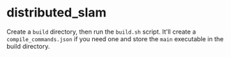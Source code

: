 # distributed_slam

Create a `build` directory, then run the `build.sh` script. It'll create a `compile_commands.json` if you need one and store the `main` executable in the build directory.
